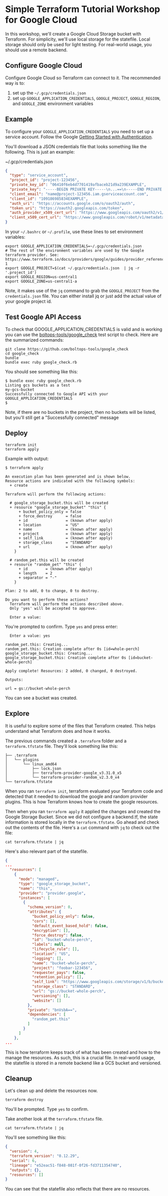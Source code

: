 # Simple Terraform Tutorial Workshop for Google Cloud

In this workshop, we'll create a Google Cloud Storage bucket with Terraform.  For simplicity, we'll use local storage for the statefile. Local storage should only be used for light testing. For real-world usage, you should use a remote backend.

## Configure Google Cloud

Configure Google Cloud so Terraform can connect to it. The recommended way is to:

1. set up the `~/.gcp/credentials.json`
2. set up `GOOGLE_APPLICATION_CREDENTIALS`, `GOOGLE_PROJECT`, `GOOGLE_REGION`, and `GOOGLE_ZONE` environment variables

## Example

To configure your `GOOGLE_APPLICATION_CREDENTIALS` you need to set up a service account. Follow the Google [Getting Started with Authentication](https://cloud.google.com/docs/authentication/getting-started).

You'll download a JSON credentials file that looks something like the following. This is just an example:

~/.gcp/credentials.json

```json
{
  "type": "service_account",
  "project_id": "project-123456",
  "private_key_id": "06410f6eb4d7701419afbaceb21d9a239EXAMPLE",
  "private_key": "-----BEGIN PRIVATE KEY-----\n...==\n-----END PRIVATE KEY-----\n",
  "client_email": "name@project-123456.iam.gserviceaccount.com",
  "client_id": "109186985834EXAMPLE",
  "auth_uri": "https://accounts.google.com/o/oauth2/auth",
  "token_uri": "https://oauth2.googleapis.com/token",
  "auth_provider_x509_cert_url": "https://www.googleapis.com/oauth2/v1/certs",
  "client_x509_cert_url": "https://www.googleapis.com/robot/v1/metadata/x509/name%40project-123456.iam.gserviceaccount.com"
}
```

In your `~/.bashrc` or `~/.profile`, use these lines to set environment variables:

    export GOOGLE_APPLICATION_CREDENTIALS=~/.gcp/credentials.json
    # The rest of the environment variables are used by the Google terraform provider. See: https://www.terraform.io/docs/providers/google/guides/provider_reference.html#project-1
    export GOOGLE_PROJECT=$(cat ~/.gcp/credentials.json  | jq -r '.project_id')
    export GOOGLE_REGION=us-central1
    export GOOGLE_ZONE=us-central1-a

Note, it makes use of the `jq` command to grab the `GOOGLE_PROJECT` from the `credentials.json` file. You can either install jq or just add the actual value of your google project id.

## Test Google API Access

To check that GOOGLE_APPLICATION_CREDENTIALS is valid and is working you can use the [boltops-tools/google_check](https://github.com/boltops-tools/google_check) test script to check. Here are the summarized commands:

    git clone https://github.com/boltops-tools/google_check
    cd google_check
    bundle
    bundle exec ruby google_check.rb

You should see something like this:

    $ bundle exec ruby google_check.rb
    Listing gcs buckets as a test
    my-gcs-bucket
    Successfully connected to Google API with your GOOGLE_APPLICATION_CREDENTIALS
    $

Note, if there are no buckets in the project, then no buckets will be listed, but you'll still get a "Successfully connected" message

## Deploy

    terraform init
    terraform apply

Example with output:

    $ terraform apply

    An execution plan has been generated and is shown below.
    Resource actions are indicated with the following symbols:
      + create

    Terraform will perform the following actions:

      # google_storage_bucket.this will be created
      + resource "google_storage_bucket" "this" {
          + bucket_policy_only = false
          + force_destroy      = false
          + id                 = (known after apply)
          + location           = "US"
          + name               = (known after apply)
          + project            = (known after apply)
          + self_link          = (known after apply)
          + storage_class      = "STANDARD"
          + url                = (known after apply)
        }

      # random_pet.this will be created
      + resource "random_pet" "this" {
          + id        = (known after apply)
          + length    = 2
          + separator = "-"
        }

    Plan: 2 to add, 0 to change, 0 to destroy.

    Do you want to perform these actions?
      Terraform will perform the actions described above.
      Only 'yes' will be accepted to approve.

      Enter a value:

You're prompted to confirm. Type `yes` and press enter:

      Enter a value: yes

    random_pet.this: Creating...
    random_pet.this: Creation complete after 0s [id=whole-perch]
    google_storage_bucket.this: Creating...
    google_storage_bucket.this: Creation complete after 0s [id=bucket-whole-perch]

    Apply complete! Resources: 2 added, 0 changed, 0 destroyed.

    Outputs:

    url = gs://bucket-whole-perch

You can see a bucket was created.

## Explore

It is useful to explore some of the files that Terraform created. This helps understand what Terraform does and how it works.

The previous commands created a `.terraform` folder and a `terraform.tfstate` file.  They'll look something like this:

    ├── .terraform
    │   └── plugins
    │       └── linux_amd64
    │           ├── lock.json
    │           ├── terraform-provider-google_v3.31.0_x5
    │           └── terraform-provider-random_v2.3.0_x4
    └── terraform.tfstate

When you ran `terraform init`, terraform evaluated your Terraform code and detected that it needed to download the google and random provider plugins. This is how Terraform knows how to create the google resources.

Then when you ran `terraform apply` it applied the changes and created the Google Storage Bucket. Since we did not configure a backend.tf, the state information is stored locally in the `terraform.tfstate`. Go ahead and check out the contents of the file. Here's a `cat` command with `jq` to check out the file:

    cat terraform.tfstate | jq

Here's also relevant part of the statefile.

```json
{
...
  "resources": [
    {
      "mode": "managed",
      "type": "google_storage_bucket",
      "name": "this",
      "provider": "provider.google",
      "instances": [
        {
          "schema_version": 0,
          "attributes": {
            "bucket_policy_only": false,
            "cors": [],
            "default_event_based_hold": false,
            "encryption": [],
            "force_destroy": false,
            "id": "bucket-whole-perch",
            "labels": null,
            "lifecycle_rule": [],
            "location": "US",
            "logging": [],
            "name": "bucket-whole-perch",
            "project": "foobar-123456",
            "requester_pays": false,
            "retention_policy": [],
            "self_link": "https://www.googleapis.com/storage/v1/b/bucket-whole-perch",
            "storage_class": "STANDARD",
            "url": "gs://bucket-whole-perch",
            "versioning": [],
            "website": []
          },
          "private": "bnVsbA==",
          "dependencies": [
            "random_pet.this"
          ]
        }
      ]
    },
...
```

This is how terraform keeps track of what has been created and how to the manage the resources. As such, this is a crucial file.  In real-world usage, the statefile is stored in a remote backend like a GCS bucket and versioned.

## Cleanup

Let's clean up and delete the resources now.

    terraform destroy

You'll be prompted. Type `yes` to confirm.

Take another look at the `terraform.tfstate` file.

    cat terraform.tfstate | jq

You'll see something like this:

```json
{
  "version": 4,
  "terraform_version": "0.12.29",
  "serial": 6,
  "lineage": "e52eac51-f848-081f-0f26-fd3711354740",
  "outputs": {},
  "resources": []
}
```

You can see that the statefile also reflects that there are no resources.
